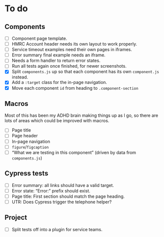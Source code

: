 # To do

## Components

- [ ] Component page template.
- [ ] HMRC Account header needs its own layout to work properly.
- [ ] Service timeout examples need their own pages in iframes.
- [ ] Error summary final example needs an iframe.
- [ ] Needs a form handler to return error states.
- [ ] Run all tests again once finished, for newer screenshots.
- [x] Split `components.js` up so that each component has its own `component.js` instead.
- [x] Add a `:target` class for the in-page navigation.
- [x] Move each component `id` from heading to `.component-section`

## Macros

Most of this has been my ADHD brain making things up as I go, so there are lots of areas which could be improved with macros.

- [ ] Page title
- [ ] Page header
- [ ] In-page navigation
- [ ] `figure`/`figcaption`
- [ ] “What we are testing in this component” (driven by data from `components.js`)

## Cypress tests

- [ ] Error summary: all links should have a valid target.
- [ ] Error state: “Error:” prefix should exist.
- [ ] Page title: First section should match the page heading.
- [ ] UTR: Does Cypress trigger the telephone helper?

## Project

- [ ] Split tests off into a plugin for service teams.
